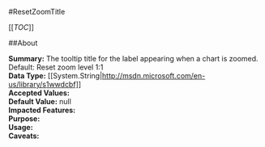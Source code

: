 #ResetZoomTitle

[[_TOC_]]

##About

**Summary:**  The tooltip title for the label appearing when a chart is zoomed. Default: Reset zoom level 1:1   
**Data Type:** [[System.String|http://msdn.microsoft.com/en-us/library/s1wwdcbf]]  
**Accepted Values:**   
**Default Value:** null  
**Impacted Features:**   
**Purpose:**   
**Usage:**   
**Caveats:**   

